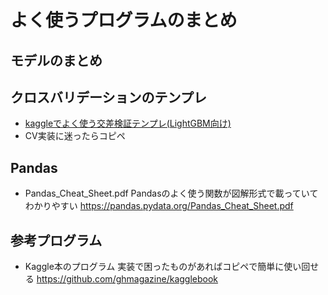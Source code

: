 # よく使うプログラムのまとめ

## モデルのまとめ

## クロスバリデーションのテンプレ

- [kaggleでよく使う交差検証テンプレ(LightGBM向け)](https://amateur-engineer-blog.com/kaggle-cv-template-lightgbm/)
 - CV実装に迷ったらコピペ

## Pandas
- Pandas_Cheat_Sheet.pdf 
Pandasのよく使う関数が図解形式で載っていてわかりやすい
https://pandas.pydata.org/Pandas_Cheat_Sheet.pdf

## 参考プログラム
- Kaggle本のプログラム
実装で困ったものがあればコピペで簡単に使い回せる
https://github.com/ghmagazine/kagglebook

